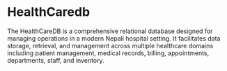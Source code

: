 # HealthCaredb
The HealthCareDB is a comprehensive relational database designed for managing operations in a modern Nepali hospital setting. It facilitates data storage, retrieval, and management across multiple healthcare domains including patient management, medical records, billing, appointments, departments, staff, and inventory.

